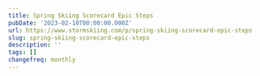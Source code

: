```yaml
---
title: Spring Skiing Scorecard Epic Steps
pubDate: '2023-02-10T00:00:00.000Z'
url: https://www.stormskiing.com/p/spring-skiing-scorecard-epic-steps
slug: spring-skiing-scorecard-epic-steps
description: ''
tags: []
changefreq: monthly
---
```


<!-- Add post content below -->
